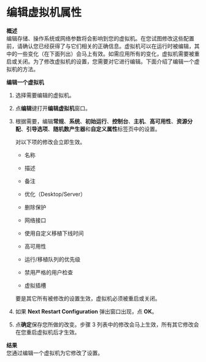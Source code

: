 # 编辑虚拟机属性

**概述**<br/>
编辑存储、操作系统或网络参数将会影响到您的虚拟机。在您试图修改这些配置前，请确认您已经获得了与它们相关的正确信息。虚拟机可以在运行时被编辑，其中的一些变化（在下面列出）会马上有效。如需应用所有的变化，虚拟机需要被重启或关闭。为了修改虚拟机的设置，您需要对它进行编辑。下面介绍了编辑一个虚拟机的方法。

**编辑一个虚拟机**
1. 选择需要编辑的虚拟机。

2. 点**编辑**键打开**编辑虚拟机**窗口。

3. 根据需要，编辑**常规**、**系统**、**初始运行**、**控制台**、**主机**、**高可用性**、**资源分配**、**引导选项**、**随机数产生器**和**自定义属性**标签页中的设置。

   对以下项的修改会立即生效。
   * 名称

   * 描述

   * 备注

   * 优化（Desktop/Server）

   * 删除保护

   * 网络接口

   * 使用自定义移植下线时间

   * 高可用性

   * 运行/移植队列的优先级

   * 禁用严格的用户检查

   * 虚拟插槽

   要是其它所有被修改的设置生效，虚拟机必须被重启或关闭。

4. 如果 **Next Restart Configuration** 弹出窗口出现，点 **OK**。

5. 点**确定**保存您所做的改变。步骤 3 列表中的修改会马上生效，所有其它修改会在您重启虚拟机后才生效。

**结果**<br/>
您通过编辑一个虚拟机为它修改了设置。
